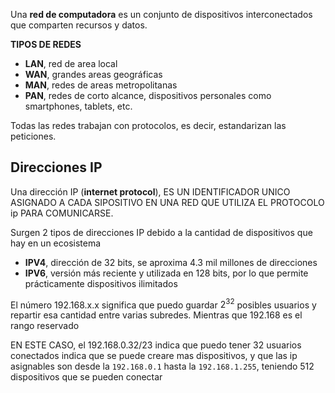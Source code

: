 Una **red de computadora** es un conjunto de dispositivos interconectados que comparten recursos y datos.

**TIPOS DE REDES**

- **LAN**, red de area local
- **WAN**, grandes areas geográficas
- **MAN**, redes de areas metropolitanas
- **PAN**, redes de corto alcance, dispositivos personales como smartphones, tablets, etc.

Todas las redes trabajan con protocolos, es decir, estandarizan las peticiones.

## Direcciones IP

Una dirección IP (**internet protocol**), ES UN IDENTIFICADOR UNICO ASIGNADO A CADA SIPOSITIVO EN UNA RED QUE UTILIZA EL PROTOCOLO ip PARA COMUNICARSE.

Surgen 2 tipos de direcciones IP debido a la cantidad de dispositivos que hay en un ecosistema

- **IPV4**, dirección de 32 bits, se aproxima 4.3 mil millones de direcciones
- **IPV6**, versión más reciente y utilizada en 128 bits, por lo que permite prácticamente dispositivos ilimitados

El número 192.168.x.x significa que puedo guardar $2^{32}$ posibles usuarios y repartir esa cantidad entre varias subredes. Mientras que 192.168 es el rango reservado

EN ESTE CASO, el 192.168.0.32/23 indica que puedo tener 32 usuarios conectados indica que se puede creare mas dispositivos, y que las ip asignables son desde la `192.168.0.1` hasta la `192.168.1.255`, teniendo 512 dispositivos que se pueden conectar
